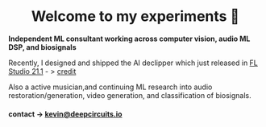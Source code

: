 <h1 align="center">
Welcome to my experiments 🧪 </font>
</h1>

**Independent ML consultant working across computer vision, audio ML DSP, and biosignals**

Recently, I designed and shipped the AI declipper which just released in [FL Studio 21.1](https://www.image-line.com/fl-studio-news/fl-studio-211-whats-new/)  - > [
credit](https://www.image-line.com/fl-studio-learning/fl-studio-online-manual/html/plugins/editortool_clean.htm#declip)

Also a active musician,and continuing ML research into audio restoration/generation, video generation, and classification of biosignals.

#### contact -> kevin@deepcircuits.io



<!--
**ksasso1028/ksasso1028** is a ✨ _special_ ✨ repository because its `README.md` (this file) appears on your GitHub profile.

Here are some ideas to get you started:

- 🔭 I’m currently working on ...
- 🌱 I’m currently learning ...
- 👯 I’m looking to collaborate on ...
- 🤔 I’m looking for help with ...
- 💬 Ask me about ...
- 📫 How to reach me: ...
- 😄 Pronouns: ...
- ⚡ Fun fact: ...
-->
